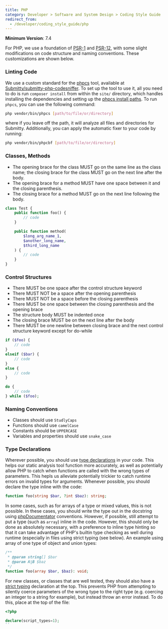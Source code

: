 ```yaml
---
title: PHP
category: Developer > Software and System Design > Coding Style Guide
redirect_from:
  - /developer/coding_style_guide/php
---
```


__Minimum Version__: 7.4

For PHP, we use a foundation of [PSR-1](https://www.php-fig.org/psr/psr-1/) and
[PSR-12](https://www.php-fig.org/psr/psr-12/), with some slight modifications on
code structure and naming conventions. These customizations are shown below.

### Linting Code

We use a custom standard for the [phpcs](https://github.com/squizlabs/PHP_CodeSniffer) tool,
available at [Submitty/submitty-php-codesniffer](https://github.com/Submitty/submitty-php-codesniffer).
To set up the tool to use it, all you need to do is run `composer install` from within the `site/` directory,
which handles installing the dependencies and setting up the
[phpcs install paths](https://github.com/squizlabs/PHP_CodeSniffer/wiki/Configuration-Options#setting-the-installed-standard-paths).
To run `phpcs`, you can use the following command:

```bash
php vendor/bin/phpcs [path/to/file/or/directory]
```

where if you leave off the path, it will analyze all files and directories for Submitty.
Additionally, you can apply the automatic fixer to your code by running:

```bash
php vendor/bin/phpcbf [path/to/file/or/directory]
```

### Classes, Methods

* The opening brace for the class MUST go on the same line as the class name; the closing brace
  for the class MUST go on the next line after the body.
* The opening brace for a method MUST have one space between it and the closing parenthesis.
* The closing brace for a method MUST go on the next line following the body.

```php
class Test {
    public function foo() {
        // code
    }

    public function method(
        $long_arg_name_1,
        $another_long_name,
        $third_long_name
    ) {
        // code
    }
}
```

### Control Structures

* There MUST be one space after the control structure keyword
* There MUST NOT be a space after the opening parenthesis
* There MUST NOT be a space before the closing parenthesis
* There MUST be one space between the closing parenthesis and the opening brace
* The structure body MUST be indented once
* The closing brace MUST be on the next line after the body
* There MUST be one newline between closing brace and the next control structure keyword except for do-while

```php
if ($foo) {
    // code
}
elseif ($bar) {
    // code
}
else {
    // code
}
```

```php
do {
    // code
} while ($foo);
```

### Naming Conventions

* Classes should use `StudlyCaps`
* Functions should use `camelCase`
* Constants should be `UPPERCASE`
* Variables and properties should use `snake_case`

### Type Declarations

Wherever possible, you should use [type declarations](https://www.php.net/manual/en/functions.arguments.php#functions.arguments.type-declaration)
in your code. This helps our static analysis tool function more accurately, as well as potentially allow PHP to catch when functions are called
with the wrong types of parameters. This hepls us alleviate potentially trickier to catch runtime errors on invalid types for arguments.
Whenever possible, you should declare the type inline with the code:

```php
function foo(string $bar, ?int $baz): string;
```

In some cases, such as for arrays of a type or mixed values, this is not possible. In these cases,
you should write the type out in the docstring using [phpDocumentator](https://docs.phpdoc.org/latest/guides/types.html)
conventions. However, if possible, still attempt to put a type (such as `array`) inline in the code. However, this should only be done as absolutely
necessary, with a preference to inline type hinting so that it can take advantage of PHP's builtin type checking as well during runtime (especially
in files using strict typing (see below). An example using array of one type of object and union types:

```php
/**
 * @param string[] $bar
 * @param A|B $baz
 */
function foo(array $bar, $baz): void;
```

For new classes, or classes that are well tested, they should also have a
[strict typing](https://www.php.net/manual/en/functions.arguments.php#functions.arguments.type-declaration.strict) declaration at the top. This prevents
PHP from attempting to silently coerce parameters of the wrong type to the right type (e.g. coercing an integer to a string for example), but instead throw
an error instead. To do this, place at the top of the file:

```php
<?php

declare(script_types=1);
``
